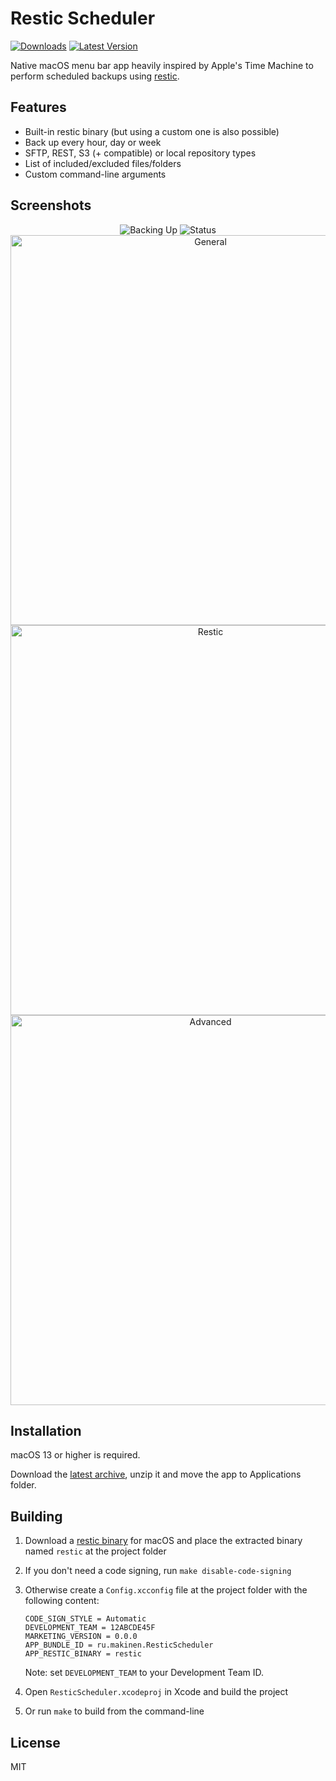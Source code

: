 # Restic Scheduler

[![Downloads](https://img.shields.io/github/downloads/sergeymakinen/ResticScheduler/total)](https://github.com/sergeymakinen/ResticScheduler/releases)
[![Latest Version](https://img.shields.io/github/v/release/sergeymakinen/ResticScheduler)](https://github.com/sergeymakinen/ResticScheduler/releases/latest)

Native macOS menu bar app heavily inspired by Apple's Time Machine to perform scheduled backups using [restic](https://github.com/restic/restic).

## Features

* Built-in restic binary (but using a custom one is also possible)
* Back up every hour, day or week
* SFTP, REST, S3 (+ compatible) or local repository types
* List of included/excluded files/folders
* Custom command-line arguments

## Screenshots

<p align="center">
  <img alt="Backing Up" src="https://github.com/sergeymakinen/ResticScheduler/assets/983964/2c0da061-5a70-4cf6-a0a3-2b3d7f84e247">
  <img alt="Status" src="https://github.com/sergeymakinen/ResticScheduler/assets/983964/d1fac75f-a9f3-4e73-93cd-2f0392cc2f1e">
  <img width="624" alt="General" src="https://github.com/sergeymakinen/ResticScheduler/assets/983964/4edae23f-dedc-4e2d-b4ef-dedc4ce73585">
  <img width="624" alt="Restic" src="https://github.com/sergeymakinen/ResticScheduler/assets/983964/530433d7-9734-4738-b463-abc4915fc3c9">
  <img width="624" alt="Advanced" src="https://github.com/sergeymakinen/ResticScheduler/assets/983964/0fa108ac-d9cf-4383-8992-97b5bd952db5">
</p>

## Installation

macOS 13 or higher is required.

Download the [latest archive](https://github.com/sergeymakinen/ResticScheduler/releases/latest), unzip it and move the app to Applications folder.

## Building

1. Download a [restic binary](https://github.com/restic/restic/releases/latest) for macOS and place the extracted binary named `restic` at the project folder
2. If you don't need a code signing, run `make disable-code-signing`
3. Otherwise create a `Config.xcconfig` file at the project folder with the following content:

    ```env
    CODE_SIGN_STYLE = Automatic
    DEVELOPMENT_TEAM = 12ABCDE45F
    MARKETING_VERSION = 0.0.0
    APP_BUNDLE_ID = ru.makinen.ResticScheduler
    APP_RESTIC_BINARY = restic
    ```

    Note: set `DEVELOPMENT_TEAM` to your Development Team ID.

4. Open `ResticScheduler.xcodeproj` in Xcode and build the project
5. Or run `make` to build from the command-line

## License

MIT
